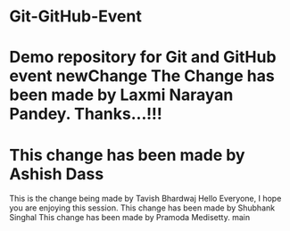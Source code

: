 # Git-GitHub-Event
Demo repository for Git and GitHub event
 newChange
The Change has been made by Laxmi Narayan  Pandey.
Thanks...!!!
=======

This change has been made by Ashish Dass
=======
This is the change being made by Tavish Bhardwaj
Hello Everyone, I hope you are enjoying this session.
This change has been made by Shubhank Singhal
This change has been made by Pramoda Medisetty.
 main
